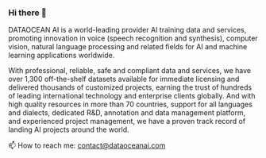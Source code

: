### Hi there 👋
DATAOCEAN AI is a world-leading provider AI training data and services, promoting innovation in voice (speech recognition and synthesis), computer vision, natural language processing and related fields for AI and machine learning applications worldwide.

With professional, reliable, safe and compliant data and services, we have over 1,300 off-the-shelf datasets available for immediate licensing and delivered thousands of customized projects, earning the trust of hundreds of leading international technology and enterprise clients globally. And with high quality resources in more than 70 countries, support for all languages and dialects, dedicated R&D, annotation and data management platform, and experienced project management, we have a proven track record of landing AI projects around the world.
<!--
**MKT-Dataoceanai/MKT-Dataoceanai** is a ✨ _special_ ✨ repository because its `README.md` (this file) appears on your GitHub profile.

Here are some ideas to get you started:

- 🔭 I’m currently working on ...
- 🌱 I’m currently learning ...
- 👯 I’m looking to collaborate on ...
- 🤔 I’m looking for help with ...
- 💬 Ask me about ...
- 📫 How to reach me: ...
- 😄 Pronouns: ...
- ⚡ Fun fact: ...
-->
📫 How to reach me: contact@dataoceanai.com
